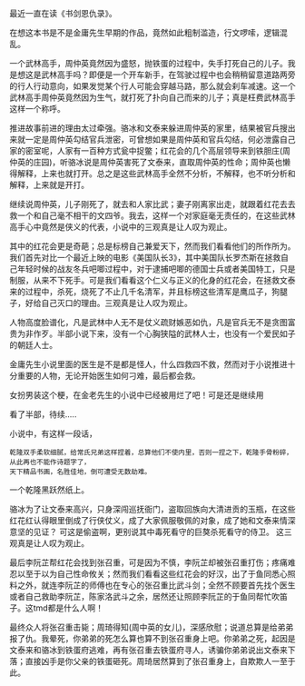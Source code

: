 最近一直在读《书剑恩仇录》。

在想这本书是不是金庸先生早期的作品，竟然如此粗制滥造，行文啰嗦，逻辑混乱。

一个武林高手，周仲英竟然因为盛怒，抛铁蛋的过程中，失手打死自己的儿子。我是想这是武林高手吗？即便是一个开车新手，在驾驶过程中也会稍稍留意道路两旁的行人行动意向，如果发觉某个行人可能会穿越马路，那么就会刹车减速。这一个武林高手周仲英竟然因为生气，就打死了扑向自己而来的儿子；真是枉费武林高手这样一个称呼。

推进故事前进的理由太过牵强。骆冰和文泰来躲进周仲英的家里，结果被官兵搜出来就一定是周仲英勾结官兵泄密，可曾想如果是周仲英和官兵勾结，何必泄露自己家的密室呢，人家有一百种方式瓮中捉鳖；红花会的几个高层领导来到铁胆庄(周仲英的庄园)，听骆冰说是周仲英害死了文泰来，直取周仲英的性命；周仲英也懒得解释，上来也就打开。总之是这些武林高手全然不分析，不解释，也不听分析和解释，上来就是开打。

继续说周仲英，儿子刚死了，就去和人家比武；妻子刚离家出走，就跟着红花去去救一个和自己毫不相干的文四爷。我去，这样一个对家庭毫无责任的，在这些武林高手心中竟然是侠义的代表，小说中的三观真是让人叹为观止。

其中的红花会更是奇葩；总是标榜自己兼爱天下，然而我们看看他们的所作所为。我们首先对比一个最近上映的电影《美国队长3》，其中美国队长罗杰斯在拯救自己年轻时候的战友冬兵吧唧过程中，对于逮捕吧唧的德国士兵或者美国特工，只是制服，从来不下死手。可是我们看看这个仁义与正义的化身的红花会，在拯救文泰来的过程中，杀死，烧死了不止几千名清军，并且标榜这些清军是鹰瓜子，狗腿子，好给自己灭口的理由。三观真是让人叹为观止。

人物高度脸谱化，凡是武林中人无不是仗义疏财嫉恶如仇，凡是官兵无不是贪图富贵为非作歹。半部小说下来，没有一个心胸狭隘的武林人士，也没有一个爱民如子的朝廷人士。

金庸先生小说里面的医生是不是都是怪人，什么四救四不救，然而对于小说推进十分重要的人物，无论开始医生如何刁难，最后都会救。

女扮男装这个梗，在金老先生的小说中已经被用烂了吧！可是还是继续用

看了半部，待续.....

小说中，有这样一段话，

```
乾隆双手柔软细腻，给常氏兄弟这样捏着，总算他们不使内里，否则一捏之下，乾隆手骨粉碎，从此再也不能作诗题字了，
天下精品书画，名胜佳地，倒可遭受无数劫难。
```

一个乾隆黑跃然纸上。

骆冰为了让文泰来高兴，只身深闯巡抚衙门，盗取回族向大清进贡的玉瓶，在这些红花红认得眼里倒成了行侠仗义，成了大家佩服敬佩的对象，成了她和文泰来情深意坚的见证？ 可这是偷盗啊，更别说其中毒死看守的巨獒杀死看守的侍卫。
这三观真是让人叹为观止。

最后李阮芷帮红花会找到张召重，可是因为不慎，李阮芷却被张召重打伤；疼痛难忍以至于以为自己性命攸关；然而我们看看这些红花会的好汉，出了于鱼同悉心照料之外，就连李阮芷的师傅也在专心的张召重比武斗剑；全然不顾要首先找个医生或者自己救助李阮芷，陈家洛武斗之余，居然还让照顾李阮芷的于鱼同帮忙吹笛子。这tmd都是什么人啊！


最终众人将张召重击毙；周琦得知(周中英的女儿)，深感欣慰；说道总算是给弟弟报了仇。我晕死，你弟弟的死怎么算也算不到张召重身上吧。你弟弟之死，起因是文泰来和骆冰到铁蛋府逃难，再有张召重去铁蛋府寻人，诱骗你弟弟说出文泰来下落；直接凶手是你父亲的铁蛋砸死。周琦居然算到了张召重身上，自欺欺人一至于此。



